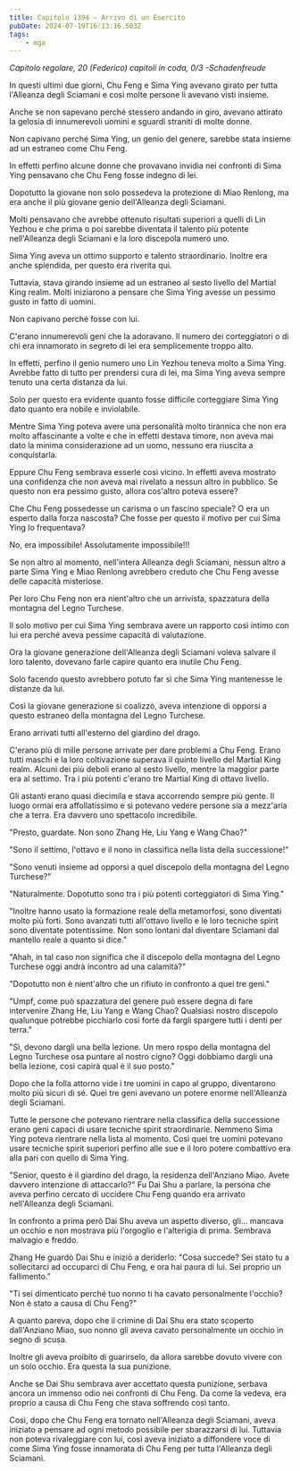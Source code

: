 ```yaml
---
title: Capitolo 1394 – Arrivo di un Esercito
pubDate: 2024-07-19T16:13:16.503Z
tags:
    - mga
---
```



<em>Capitolo regolare,
20 (Federico) capitoli in coda, 0/3
-Schadenfreude</em>


In questi ultimi due giorni, Chu Feng e Sima Ying avevano girato per tutta l'Alleanza degli Sciamani e così molte persone li avevano visti insieme.


Anche se non sapevano perché stessero andando in giro, avevano attirato la gelosia di innumerevoli uomini e sguardi straniti di molte donne.


Non capivano perché Sima Ying, un genio del genere, sarebbe stata insieme ad un estraneo come Chu Feng.


In effetti perfino alcune donne che provavano invidia nei confronti di Sima Ying pensavano che Chu Feng fosse indegno di lei.


Dopotutto la giovane non solo possedeva la protezione di Miao Renlong, ma era anche il più giovane genio dell'Alleanza degli Sciamani.


Molti pensavano che avrebbe ottenuto risultati superiori a quelli di Lin Yezhou e che prima o poi sarebbe diventata il talento più potente nell'Alleanza degli Sciamani e la loro discepola numero uno.


Sima Ying aveva un ottimo supporto e talento straordinario. Inoltre era anche splendida, per questo era riverita qui.


Tuttavia, stava girando insieme ad un estraneo al sesto livello del Martial King realm. Molti iniziarono a pensare che Sima Ying avesse un pessimo gusto in fatto di uomini.


Non capivano perché fosse con lui.


C'erano innumerevoli geni che la adoravano. Il numero dei corteggiatori o di chi era innamorato in segreto di lei era semplicemente troppo alto.


In effetti, perfino il genio numero uno Lin Yezhou teneva molto a Sima Ying. Avrebbe fatto di tutto per prendersi cura di lei, ma Sima Ying aveva sempre tenuto una certa distanza da lui.


Solo per questo era evidente quanto fosse difficile corteggiare Sima Ying dato quanto era nobile e inviolabile.


Mentre Sima Ying poteva avere una personalità molto tirannica che non era molto affascinante a volte e che in effetti destava timore, non aveva mai dato la minima considerazione ad un uomo, nessuno era riuscita a conquistarla.


Eppure Chu Feng sembrava esserle così vicino. In effetti aveva mostrato una confidenza che non aveva mai rivelato a nessun altro in pubblico. Se questo non era pessimo gusto, allora cos'altro poteva essere?


Che Chu Feng possedesse un carisma o un fascino speciale? O era un esperto dalla forza nascosta? Che fosse per questo il motivo per cui Sima Ying lo frequentava?


No, era impossibile! Assolutamente impossibile!!!


Se non altro al momento, nell'intera Alleanza degli Sciamani, nessun altro a parte Sima Ying e Miao Renlong avrebbero creduto che Chu Feng avesse delle capacità misteriose.


Per loro Chu Feng non era nient'altro che un arrivista, spazzatura della montagna del Legno Turchese.


Il solo motivo per cui Sima Ying sembrava avere un rapporto così intimo con lui era perché aveva pessime capacità di valutazione.


Ora la giovane generazione dell'Alleanza degli Sciamani voleva salvare il loro talento, dovevano farle capire quanto era inutile Chu Feng.


Solo facendo questo avrebbero potuto far sì che Sima Ying mantenesse le distanze da lui.


Così la giovane generazione si coalizzò, aveva intenzione di opporsi a questo estraneo della montagna del Legno Turchese.


Erano arrivati tutti all'esterno del giardino del drago.


C'erano più di mille persone arrivate per dare problemi a Chu Feng. Erano tutti maschi e la loro coltivazione superava il quinto livello del Martial King realm. Alcuni dei più deboli erano al sesto livello, mentre la maggior parte era al settimo. Tra i più potenti c'erano tre Martial King di ottavo livello.


Gli astanti erano quasi diecimila e stava accorrendo sempre più gente. Il luogo ormai era affollatissimo e si potevano vedere persone sia a mezz'aria che a terra. Era davvero uno spettacolo incredibile.


"Presto, guardate. Non sono Zhang He, Liu Yang e Wang Chao?"


"Sono il settimo, l'ottavo e il nono in classifica nella lista della successione!"


"Sono venuti insieme ad opporsi a quel discepolo della montagna del Legno Turchese?"


"Naturalmente. Dopotutto sono tra i più potenti corteggiatori di Sima Ying."


"Inoltre hanno usato la formazione reale della metamorfosi, sono diventati molto più forti. Sono avanzati tutti all'ottavo livello e le loro tecniche spirit sono diventate potentissime. Non sono lontani dal diventare Sciamani dal mantello reale a quanto si dice."


"Ahah, in tal caso non significa che il discepolo della montagna del Legno Turchese oggi andrà incontro ad una calamità?"


"Dopotutto non è nient'altro che un rifiuto in confronto a quei tre geni."


"Umpf, come può spazzatura del genere può essere degna di fare intervenire Zhang He, Liu Yang e Wang Chao? Qualsiasi nostro discepolo qualunque potrebbe picchiarlo così forte da fargli spargere tutti i denti per terra."


"Sì, devono dargli una bella lezione. Un mero rospo della montagna del Legno Turchese osa puntare al nostro cigno? Oggi dobbiamo dargli una bella lezione, così capirà qual è il suo posto."


Dopo che la folla attorno vide i tre uomini in capo al gruppo, diventarono molto più sicuri di sé. Quei tre geni avevano un potere enorme nell'Alleanza degli Sciamani.


Tutte le persone che potevano rientrare nella classifica della successione erano geni capaci di usare tecniche spirit straordinarie. Nemmeno Sima Ying poteva rientrare nella lista al momento. Così quei tre uomini potevano usare tecniche spirit superiori perfino alle sue e il loro potere combattivo era alla pari con quello di Sima Ying.


"Senior, questo è il giardino del drago, la residenza dell'Anziano Miao. Avete davvero intenzione di attaccarlo?" Fu Dai Shu a parlare, la persona che aveva perfino cercato di uccidere Chu Feng quando era arrivato nell'Alleanza degli Sciamani.


In confronto a prima però Dai Shu aveva un aspetto diverso, gli... mancava un occhio e non mostrava più l'orgoglio e l'alterigia di prima. Sembrava malvagio e freddo.


Zhang He guardò Dai Shu e iniziò a deriderlo: "Cosa succede? Sei stato tu a sollecitarci ad occuparci di Chu Feng, e ora hai paura di lui. Sei proprio un fallimento."


"Ti sei dimenticato perché tuo nonno ti ha cavato personalmente l'occhio? Non è stato a causa di Chu Feng?"


A quanto pareva, dopo che il crimine di Dai Shu era stato scoperto dall'Anziano Miao, suo nonno gli aveva cavato personalmente un occhio in segno di scusa.


Inoltre gli aveva proibito di guarirselo, da allora sarebbe dovuto vivere con un solo occhio. Era questa la sua punizione.


Anche se Dai Shu sembrava aver accettato questa punizione, serbava ancora un immenso odio nei confronti di Chu Feng. Da come la vedeva, era proprio a causa di Chu Feng che stava soffrendo così tanto.


Così, dopo che Chu Feng era tornato nell'Alleanza degli Sciamani, aveva iniziato a pensare ad ogni metodo possibile per sbarazzarsi di lui. Tuttavia non poteva rivaleggiare con lui, così aveva iniziato a diffondere voce di come Sima Ying fosse innamorata di Chu Feng per tutta l'Alleanza degli Sciamani.
                                


                                



